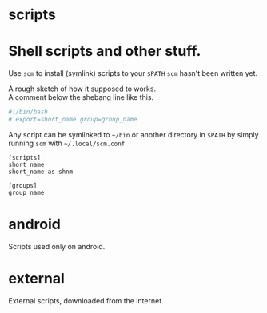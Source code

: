 # scripts  

# Shell scripts and other stuff.  

Use `scm` to install (symlink) scripts to your `$PATH` 
`scm` hasn't been written yet.  

A rough sketch of how it supposed to works.  
A comment below the shebang line like this.  
```bash
#!/bin/bash
# export=short_name group=group_name
```

Any script can be symlinked to `~/bin` or another directory in `$PATH` by simply running `scm` with `~/.local/scm.conf`

```
[scripts]
short_name
short_name as shnm

[groups]
group_name
```

# android  
Scripts used only on android. 

# external  
External scripts, downloaded from the internet.

